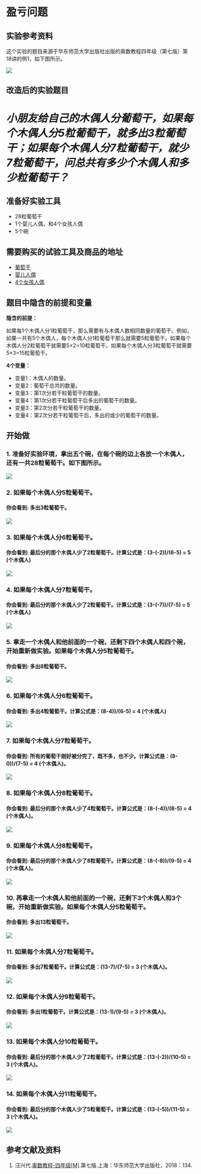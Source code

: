 ﻿# 盈亏问题

## 实验参考资料

这个实验的题目来源于华东师范大学出版社出版的奥数教程四年级（第七版）第18讲的例1，如下图所示。

![](/images/四年级/盈亏问题/盈亏问题-奥数教程4年级-p134.jpg)

## 改造后的实验题目

# *小朋友给自己的木偶人分葡萄干，如果每个木偶人分5粒葡萄干，就多出3粒葡萄干；如果每个木偶人分7粒葡萄干，就少7粒葡萄干，问总共有多少个木偶人和多少粒葡萄干？* #

## 准备好实验工具
- 28粒葡萄干
- 1个婴儿人偶，和4个女孩人偶
- 5个碗

## 需要购买的试验工具及商品的地址

- [葡萄干](https://detail.tmall.com/item.htm?spm=a230r.1.14.1.40636d3dYLxgQF&id=577063657864&cm_id=140105335569ed55e27b&abbucket=9&skuId=4225045178307)
- [婴儿人偶](https://item.taobao.com/item.htm?spm=a1z0d.6639537.1997196601.55.7a497484xfOZhu&id=547382002201)
- [4个女孩人偶](https://item.taobao.com/item.htm?spm=a1z0d.6639537.1997196601.44.7a497484xfOZhu&id=586300727128)

## 题目中隐含的前提和变量

**隐含的前提：**

如果每1个木偶人分1粒葡萄干，那么需要有与木偶人数相同数量的葡萄干。例如，如果一共有5个木偶人，每个木偶人分1粒葡萄干那么就需要5粒葡萄干。如果每个木偶人分2粒葡萄干就需要5×2=10粒葡萄干。如果每个木偶人分3粒葡萄干就需要5×3=15粒葡萄干。


**4个变量：**

- 变量1：木偶人的数量。
- 变量2：葡萄干总共的数量。
- 变量3：第1次分若干粒葡萄干的数量。
- 变量4：第1次分若干粒葡萄干后多出的葡萄干的数量。
- 变量3：第2次分若干粒葡萄干的数量。
- 变量4：第2次分若干粒葡萄干后，多出的或少的葡萄干的数量。

## 开始做

### 1. 准备好实验环境，拿出五个碗，在每个碗的边上各放一个木偶人，还有一共28粒葡萄干。如下图所示。

![](/images/四年级/盈亏问题/1a.jpg)

### 2. 如果每个木偶人分5粒葡萄干。

#### 你会看到: 多出3粒葡萄干。

![](/images/四年级/盈亏问题/2a.jpg)

### 3. 如果每个木偶人分6粒葡萄干。

#### 你会看到: 最后分的那个木偶人少了2粒葡萄干。计算公式是：(3-(-2))/(6-5) = 5 (个木偶人)

![](/images/四年级/盈亏问题/3a.jpg)

### 4. 如果每个木偶人分7粒葡萄干。

#### 你会看到: 最后分的那个木偶人少了2粒葡萄干。计算公式是：(3-(-7))/(7-5) = 5 (个木偶人)

![](/images/四年级/盈亏问题/4a.jpg)

### 5. 拿走一个木偶人和他前面的一个碗，还剩下四个木偶人和四个碗，开始重新做实验。如果每个木偶人分5粒葡萄干。


#### 你会看到: 多出8粒葡萄干。

![](/images/四年级/盈亏问题/5a.jpg)

### 6. 如果每个木偶人分6粒葡萄干。

#### 你会看到: 多出4粒葡萄干。计算公式是：(8-4))/(6-5) = 4 (个木偶人)

![](/images/四年级/盈亏问题/6a.jpg)

### 7. 如果每个木偶人分7粒葡萄干。

#### 你会看到: 所有的葡萄干刚好被分完了，既不多，也不少。计算公式是：(8-0))/(7-5) = 4 (个木偶人)。

![](/images/四年级/盈亏问题/7a.jpg)

### 8. 如果每个木偶人分8粒葡萄干。

#### 你会看到: 最后分的那个木偶人少了4粒葡萄干。计算公式是：(8-(-4))/(8-5) = 4 (个木偶人)。

![](/images/四年级/盈亏问题/8a.jpg)

### 9. 如果每个木偶人分8粒葡萄干。

#### 你会看到: 最后分的那个木偶人少了8粒葡萄干。计算公式是：(8-(-8))/(9-5) = 4 (个木偶人)。

![](/images/四年级/盈亏问题/9a.jpg)

### 10. 再拿走一个木偶人和他前面的一个碗，还剩下3个木偶人和3个碗，开始重新做实验。如果每个木偶人分5粒葡萄干。

#### 你会看到: 多出13粒葡萄干。

![](/images/四年级/盈亏问题/10a.jpg)

### 11. 如果每个木偶人分7粒葡萄干。

#### 你会看到: 多出7粒葡萄干。计算公式是：(13-7)/(7-5) = 3 (个木偶人)。

![](/images/四年级/盈亏问题/11a.jpg)

### 12. 如果每个木偶人分9粒葡萄干。

#### 你会看到: 多出1粒葡萄干。计算公式是：(13-1)/(9-5) = 3 (个木偶人)。

![](/images/四年级/盈亏问题/12a.jpg)

### 13. 如果每个木偶人分10粒葡萄干。

#### 你会看到:  最后分的那个木偶人少了2粒葡萄干。计算公式是：(13-(-2))/(10-5) = 3 (个木偶人)。

![](/images/四年级/盈亏问题/13a.jpg)

### 14. 如果每个木偶人分11粒葡萄干。

#### 你会看到: 最后分的那个木偶人少了5粒葡萄干。计算公式是：(13-(-5))/(11-5) = 3 (个木偶人)。

![](/images/四年级/盈亏问题/14a.jpg)

## 参考文献及资料

1. 汪兴代.[奥数教程-四年级[M]](https://detail.tmall.com/item.htm?id=39617102182&spm=a1z09.2.0.0.14b52e8dIjDpBL&_u=tc6ncud215a).第七版.上海：华东师范大学出版社，2018：134.